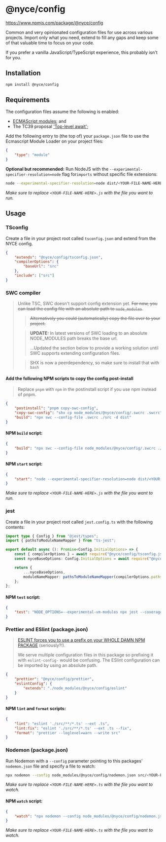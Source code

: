 # @nyce/config

https://www.npmjs.com/package/@nyce/config

Common and very opinionated configuration files for use across various projects. Import only what you need, extend to fill any gaps and keep some of that valuable time to focus on your code.

If you prefer a vanilla JavaScript/TypeScript experience, this probably isn't for you.

## Installation

```bash
npm install @nyce/config
```

## Requirements

The configuration files assume the following is enabled:

- [ECMAScript modules](https://nodejs.org/api/esm.html#modules-ecmascript-modules); and
- The TC39 proposal ['Top-level await'](https://github.com/tc39/proposal-top-level-await);

Add the following entry to (the top of) your `package.json` file to use the Ecmascript Module Loader on your project files:

```json
{
    "type": "module"
}
```

**Optional but recommended:** Run NodeJS with the `--experimental-specifier-resolution=node` flag for`imports` without specific file extensions:

```bash
node --experimental-specifier-resolution=node dist/<YOUR-FILE-NAME-HERE>.js
```

_Make sure to replace `<YOUR-FILE-NAME-HERE>.js` with the file you want to run._

## Usage

### TSconfig

Create a file in your project root called `tsconfig.json` and extend from the NYCE config.

```json
{
    "extends": "@nyce/config/tsconfig.json",
    "compilerOptions": {
        "baseUrl": "src"
    },
    "include": ["src"]
}
```

### SWC compiler

> Unlike TSC, SWC doesn't support config extension yet. ~~For now, you can load the config file with an absolute path to `node_modules`~~.
>
> > ~~Alternatively you could (automatically) copy the file over to your project.~~
>
> > **UPDATE:** In latest versions of SWC loading to an absolute NODE_MODULES path breaks the base url.
> >
> > ...Updated the section below to provide a working solution until SWC supports extending configuration files.
>
> > SHX is now a peerdependency, so make sure to install that with
> > `bash `

#### Add the following NPM scripts to copy the config post-install

> Replace `pnpm` with `npm` in the postinstall script if you use npm instead of pnpm.

```json
{
    "postinstall": "pnpm copy-swc-config",
    "copy-swc-config": "shx cp node_modules/@nyce/config/.swcrc .swcrc",
    "build": "npx swc --config-file .swcrc ./src -d dist"
}
```

#### NPM `build` script:

```json
{
    "build": "npx swc --config-file node_modules/@nyce/config/.swcrc ./src -d dist"
}
```

#### NPM `start` script:

```json
{
    "start": "node --experimental-specifier-resolution=node dist/<YOUR-FILE-NAME-HERE>.js"
}
```

_Make sure to replace `<YOUR-FILE-NAME-HERE>.js` with the file you want to run._

### jest

Create a file in your project root called `jest.config.ts` with the following contents:

```typescript
import type { Config } from "@jest/types";
import { pathsToModuleNameMapper } from "ts-jest";

export default async (): Promise<Config.InitialOptions> => {
    const { compilerOptions } = await require("@nyce/config/tsconfig.json");
    const nyceBaseOptions: Config.InitialOptions = await require("@nyce/config/jest.cjs");

    return {
        ...nyceBaseOptions,
        moduleNameMapper: pathsToModuleNameMapper(compilerOptions.paths, { prefix: "<rootDir>/src/" }) ?? {},
    };
};
```

#### NPM `test` script:

```json
{
    "test": "NODE_OPTIONS=--experimental-vm-modules npx jest --coverage"
}
```

### Prettier and ESlint (package.json)

> [ESLINT forces you to use a prefix on your WHOLE DAMN NPM PACKAGE](https://eslint.org/docs/latest/developer-guide/shareable-configs#npm-scoped-modules) (seriously?!).
>
> We serve multiple configuration files in this package so prefixing it with `eslint-config-` would be confusing. The ESlint configuration can be imported by using an absolute path.

```json
{
    "prettier": "@nyce/config/prettier",
    "eslintConfig": {
        "extends": "./node_modules/@nyce/config/eslint"
    }
}
```

#### NPM `lint` and `format` scripts:

```json
{
    "lint": "eslint './src/**/*.ts' --ext .ts",
    "lint:fix": "eslint './src/**/*.ts' --ext .ts --fix",
    "format": "prettier --loglevel=warn --write src"
}
```

### Nodemon (package.json)

Run Nodemon with a `--config` parameter pointing to this packages' `nodemon.json` file and specify a file to watch:

```bash
npx nodemon --config node_modules/@nyce/config/nodemon.json src/<YOUR-FILE-NAME-HERE>.ts"
```

_Make sure to replace `<YOUR-FILE-NAME-HERE>.ts` with the file you want to watch._

#### NPM `watch` script:

```json
{
    "watch": "npx nodemon --config node_modules/@nyce/config/nodemon.json src/<YOUR-FILE-NAME-HERE>.ts"
}
```

_Make sure to replace `<YOUR-FILE-NAME-HERE>.ts` with the file you want to watch._
